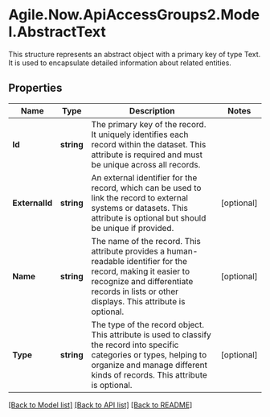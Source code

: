 # Agile.Now.ApiAccessGroups2.Model.AbstractText
This structure represents an abstract object with a primary key of type Text. It is used to encapsulate detailed information about related entities.

## Properties

Name | Type | Description | Notes
------------ | ------------- | ------------- | -------------
**Id** | **string** | The primary key of the record. It uniquely identifies each record within the dataset. This attribute is required and must be unique across all records. | 
**ExternalId** | **string** | An external identifier for the record, which can be used to link the record to external systems or datasets. This attribute is optional but should be unique if provided. | [optional] 
**Name** | **string** | The name of the record. This attribute provides a human-readable identifier for the record, making it easier to recognize and differentiate records in lists or other displays. This attribute is optional. | [optional] 
**Type** | **string** | The type of the record object. This attribute is used to classify the record into specific categories or types, helping to organize and manage different kinds of records. This attribute is optional. | [optional] 

[[Back to Model list]](../README.md#documentation-for-models) [[Back to API list]](../README.md#documentation-for-api-endpoints) [[Back to README]](../README.md)


